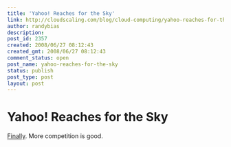 ```yaml
---
title: 'Yahoo! Reaches for the Sky'
link: http://cloudscaling.com/blog/cloud-computing/yahoo-reaches-for-the-sky/
author: randybias
description: 
post_id: 2357
created: 2008/06/27 08:12:43
created_gmt: 2008/06/27 08:12:43
comment_status: open
post_name: yahoo-reaches-for-the-sky
status: publish
post_type: post
layout: post
---
```


# Yahoo! Reaches for the Sky

[Finally](http://news.cnet.com/8301-13846_3-9978569-62.html?part=rss&subj=NegativeApproach). More competition is good.